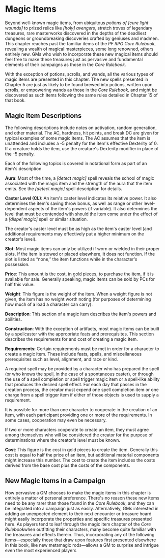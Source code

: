 # Magic Items

Beyond well-known magic items, from ubiquitous *potions of [cure
light wounds]* to prized relics like *[holy] avengers*, stretch
troves of legendary treasures, rare masterworks discovered in the
depths of the deadliest dungeons or groundbreaking discoveries
crafted by geniuses and madmen. This chapter reaches past the
familiar items of the *PF RPG Core Rulebook*, revealing a
wealth of magical masterpieces, some long renowned, others
entirely new. GMs who wish to incorporate these new magical items
should feel free to make these treasures just as pervasive and
fundamental elements of their campaigns as those in the *Core
Rulebook.*

With the exception of potions, scrolls, and wands, all the
various types of magic items are presented in this chapter. The
new spells presented in Chapter 5 are just as likely to be found
brewed into potions, written upon scrolls, or empowering wands as
those in the *Core Rulebook,* and might be discovered as such
items following the same rules detailed in Chapter 15 of that
book.


## Magic Item Descriptions

The following descriptions include notes on activation, random
generation, and other material. The AC, hardness, hit points, and
break DC are given for typical examples of some magic items. The
AC assumes that the item is unattended and includes a -5 penalty
for the item's effective Dexterity of 0. If a creature holds the
item, use the creature's Dexterity modifier in place of the -5
penalty.

Each of the following topics is covered in notational form as
part of an item's description.

**Aura**: Most of the time, a *[detect magic]* spell reveals the
school of magic associated with the magic item and the strength
of the aura that the item emits. See the *[detect magic]* spell
description for details.

**Caster Level (CL)**: An item's caster level indicates its
relative power. It also determines the item's saving throw bonus,
as well as range or other level-dependent aspects of the item's
powers (if variable). It also determines the level that must be
contended with should the item come under the effect of a
*[dispel magic]* spell or similar situation.

The creator's caster level must be as high as the item's caster
level (and additional requirements may effectively put a higher
minimum on the creator's level).

**Slot**: Most magic items can only be utilized if worn or
wielded in their proper slots. If the item is stowed or placed
elsewhere, it does not function. If the slot is listed as “none,”
the item functions while in the character's possession.

**Price**: This amount is the cost, in gold pieces, to purchase
the item, if it is available for sale. Generally speaking, magic
items can be sold by PCs for half this value.

**Weight**: This figure is the weight of the item. When a weight
figure is not given, the item has no weight worth noting (for
purposes of determining how much of a load a character can
carry).

**Description**: This section of a magic item describes the
item's powers and abilities.

**Construction**: With the exception of artifacts, most magic
items can be built by a spellcaster with the appropriate feats
and prerequisites.  This section describes the requirements for
and cost of creating a magic item.

**Requirements**: Certain requirements must be met in order for a
character to create a magic item. These include feats, spells,
and miscellaneous prerequisites such as level, alignment, and
race or kind.

A required spell may be provided by a character who has prepared
the spell (or who knows the spell, in the case of a spontaneous
caster), or through the use of a spell completion or spell
trigger magic item or a spell-like ability that produces the
desired spell effect. For each day that passes in the creation
process, the creator must expend one spell completion item or one
charge from a spell trigger item if either of those objects is
used to supply a requirement.

It is possible for more than one character to cooperate in the
creation of an item, with each participant providing one or more
of the requirements. In some cases, cooperation may even be
necessary.

If two or more characters cooperate to create an item, they must
agree among themselves who will be considered the creator for the
purpose of determinations where the creator's level must be
known.

**Cost**: This figure is the cost in gold pieces to create the
item.  Generally this cost is equal to half the price of an item,
but additional material components might increase this
number. The cost to create the item includes the costs derived
from the base cost plus the costs of the components.


## New Magic Items in a Campaign

How pervasive a GM chooses to make the magic items in this
chapter is entirely a matter of personal preference. There's no
reason these new items need to be any rarer than those found in
the *Core Rulebook*, and they can be integrated into a campaign
just as easily. Alternatively, GMs interested in adding an
unexpected element to their next encounter or treasure hoard
might easily incorporate the properties and specific treasures
presented here. As players tend to leaf through the magic item
chapter of the *Core Rulebook*when outfitting their characters,
many become quite familiar with the treasures and effects
therein. Thus, incorporating any of the following
items—especially those that draw upon features first presented
elsewhere in this book, like new metamagic rods—allows a GM to
surprise and intrigue even the most experienced players.
